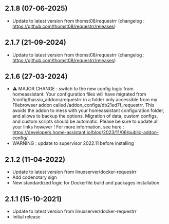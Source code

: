 ## 2.1.8 (07-06-2025)

- Update to latest version from thomst08/requestrr (changelog : https://github.com/thomst08/requestrr/releases)

## 2.1.7 (21-09-2024)

- Update to latest version from thomst08/requestrr (changelog : https://github.com/thomst08/requestrr/releases)

## 2.1.6 (27-03-2024)

- ⚠ MAJOR CHANGE : switch to the new config logic from homeassistant. Your configuration files will have migrated from /config/hassio_addons/requestrr in a folder only accessible from my Filebrowser addon called /addon_configs/db21ed7f_requestrr. This avoids the addon to mess with your homeassistant configuration folder, and allows to backup the options. Migration of data, custom configs, and custom scripts should be automatic. Please be sure to update all your links however ! For more information, see here : https://developers.home-assistant.io/blog/2023/11/06/public-addon-config/
- WARNING : update to supervisor 2022.11 before installing

## 2.1.2 (11-04-2022)

- Update to latest version from linuxserver/docker-requestrr
- Add codenotary sign
- New standardized logic for Dockerfile build and packages installation

## 2.1.1 (15-10-2021)

- Update to latest version from linuxserver/docker-requestrr
- Initial release
